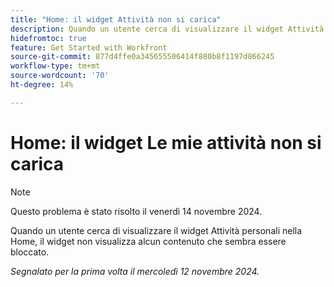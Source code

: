 ```yaml
---
title: "Home: il widget Attività non si carica"
description: Quando un utente cerca di visualizzare il widget Attività personali nella Home, il widget non visualizza alcun contenuto che sembra essere bloccato.
hidefromtoc: true
feature: Get Started with Workfront
source-git-commit: 877d4ffe0a345655506414f880b8f1197d866245
workflow-type: tm+mt
source-wordcount: '70'
ht-degree: 14%

---
```


# Home: il widget Le mie attività non si carica

>[!NOTE]
>
>Questo problema è stato risolto il venerdì 14 novembre 2024.

Quando un utente cerca di visualizzare il widget Attività personali nella Home, il widget non visualizza alcun contenuto che sembra essere bloccato.

_Segnalato per la prima volta il mercoledì 12 novembre 2024._
